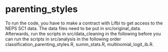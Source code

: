 # parenting_styles

To run the code, you have to make a contract with Lifbi to get access to the NEPS SC1 data. The data files need to be put in src/original_data. 
Afterwards, run the scripts in src/data_cleaning in the following before you can run the scripts in src/analysis in the following order classification_parenting_styles.R, summ_stats.R, multinomial_logit_ib.R.  
